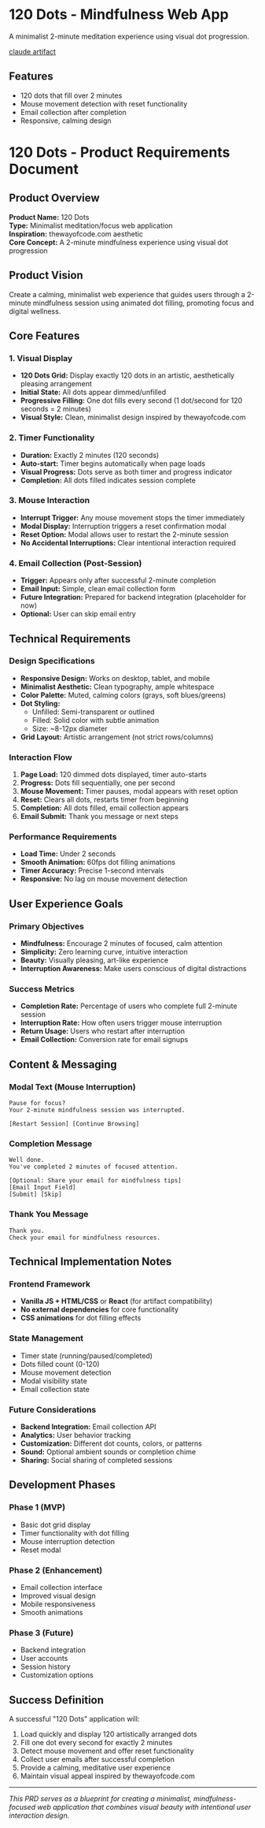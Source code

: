 # 120 Dots - Mindfulness Web App

A minimalist 2-minute meditation experience using visual dot progression.

[claude artifact](https://claude.ai/public/artifacts/e0ba3ed7-bdc6-4d75-9b75-892ff68fa959)

## Features
- 120 dots that fill over 2 minutes
- Mouse movement detection with reset functionality
- Email collection after completion
- Responsive, calming design

# 120 Dots - Product Requirements Document

## Product Overview

**Product Name:** 120 Dots  
**Type:** Minimalist meditation/focus web application  
**Inspiration:** thewayofcode.com aesthetic  
**Core Concept:** A 2-minute mindfulness experience using visual dot progression

## Product Vision

Create a calming, minimalist web experience that guides users through a 2-minute mindfulness session using animated dot filling, promoting focus and digital wellness.

## Core Features

### 1. Visual Display
- **120 Dots Grid:** Display exactly 120 dots in an artistic, aesthetically pleasing arrangement
- **Initial State:** All dots appear dimmed/unfilled
- **Progressive Filling:** One dot fills every second (1 dot/second for 120 seconds = 2 minutes)
- **Visual Style:** Clean, minimalist design inspired by thewayofcode.com

### 2. Timer Functionality
- **Duration:** Exactly 2 minutes (120 seconds)
- **Auto-start:** Timer begins automatically when page loads
- **Visual Progress:** Dots serve as both timer and progress indicator
- **Completion:** All dots filled indicates session complete

### 3. Mouse Interaction
- **Interrupt Trigger:** Any mouse movement stops the timer immediately
- **Modal Display:** Interruption triggers a reset confirmation modal
- **Reset Option:** Modal allows user to restart the 2-minute session
- **No Accidental Interruptions:** Clear intentional interaction required

### 4. Email Collection (Post-Session)
- **Trigger:** Appears only after successful 2-minute completion
- **Email Input:** Simple, clean email collection form
- **Future Integration:** Prepared for backend integration (placeholder for now)
- **Optional:** User can skip email entry

## Technical Requirements

### Design Specifications
- **Responsive Design:** Works on desktop, tablet, and mobile
- **Minimalist Aesthetic:** Clean typography, ample whitespace
- **Color Palette:** Muted, calming colors (grays, soft blues/greens)
- **Dot Styling:** 
  - Unfilled: Semi-transparent or outlined
  - Filled: Solid color with subtle animation
  - Size: ~8-12px diameter
- **Grid Layout:** Artistic arrangement (not strict rows/columns)

### Interaction Flow
1. **Page Load:** 120 dimmed dots displayed, timer auto-starts
2. **Progress:** Dots fill sequentially, one per second
3. **Mouse Movement:** Timer pauses, modal appears with reset option
4. **Reset:** Clears all dots, restarts timer from beginning
5. **Completion:** All dots filled, email collection appears
6. **Email Submit:** Thank you message or next steps

### Performance Requirements
- **Load Time:** Under 2 seconds
- **Smooth Animation:** 60fps dot filling animations
- **Timer Accuracy:** Precise 1-second intervals
- **Responsive:** No lag on mouse movement detection

## User Experience Goals

### Primary Objectives
- **Mindfulness:** Encourage 2 minutes of focused, calm attention
- **Simplicity:** Zero learning curve, intuitive interaction
- **Beauty:** Visually pleasing, art-like experience
- **Interruption Awareness:** Make users conscious of digital distractions

### Success Metrics
- **Completion Rate:** Percentage of users who complete full 2-minute session
- **Interruption Rate:** How often users trigger mouse interruption
- **Return Usage:** Users who restart after interruption
- **Email Collection:** Conversion rate for email signups

## Content & Messaging

### Modal Text (Mouse Interruption)
```
Pause for focus?
Your 2-minute mindfulness session was interrupted.

[Restart Session] [Continue Browsing]
```

### Completion Message
```
Well done.
You've completed 2 minutes of focused attention.

[Optional: Share your email for mindfulness tips]
[Email Input Field]
[Submit] [Skip]
```

### Thank You Message
```
Thank you.
Check your email for mindfulness resources.
```

## Technical Implementation Notes

### Frontend Framework
- **Vanilla JS + HTML/CSS** or **React** (for artifact compatibility)
- **No external dependencies** for core functionality
- **CSS animations** for dot filling effects

### State Management
- Timer state (running/paused/completed)
- Dots filled count (0-120)
- Mouse movement detection
- Modal visibility state
- Email collection state

### Future Considerations
- **Backend Integration:** Email collection API
- **Analytics:** User behavior tracking
- **Customization:** Different dot counts, colors, or patterns
- **Sound:** Optional ambient sounds or completion chime
- **Sharing:** Social sharing of completed sessions

## Development Phases

### Phase 1 (MVP)
- Basic dot grid display
- Timer functionality with dot filling
- Mouse interruption detection
- Reset modal

### Phase 2 (Enhancement)
- Email collection interface
- Improved visual design
- Mobile responsiveness
- Smooth animations

### Phase 3 (Future)
- Backend integration
- User accounts
- Session history
- Customization options

## Success Definition

A successful "120 Dots" application will:
1. Load quickly and display 120 artistically arranged dots
2. Fill one dot every second for exactly 2 minutes
3. Detect mouse movement and offer reset functionality
4. Collect user emails after successful completion
5. Provide a calming, meditative user experience
6. Maintain visual appeal inspired by thewayofcode.com

---

*This PRD serves as a blueprint for creating a minimalist, mindfulness-focused web application that combines visual beauty with intentional user interaction design.*
